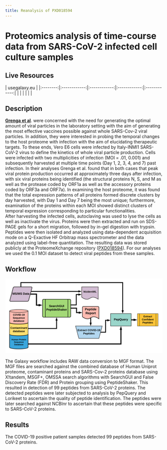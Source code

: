 ```yaml
---
title: Reanalysis of PXD018594
---
```


# Proteomics analysis of time-course data from SARS-CoV-2 infected cell culture samples

## Live Resources

| usegalaxy.eu |
|:--------:|:------------:|:------------:|:------------:|:------------:|
| <FlatShield label="Input data" message="view" href="https://usegalaxy.eu/u/pratikjagtap/h/pxd018594inputsforpqlk" alt="Raw data" /> |
| <FlatShield label="PXD018241 history1" message="view" href="https://usegalaxy.eu/u/pratikjagtap/h/pxd018594searchforpepquery-and-lorikeet-analysis " alt="Galaxy history" /> |
| <FlatShield label="workflow" message="run" href="https://usegalaxy.eu/u/pratikjagtap/w/dataset-collection-pxd018594-workflow-for-pq-and-lk-08222020" /> |


## Description

**[Grenga et al](http://europepmc.org/article/MED/32619390)**. were concerned with the need for generating the optimal amount of viral particles in the laboratory setting with the aim of generating the most effective vaccines possible against whole SARS-Cov-2 viral particles. In addition, they were interested in probing the temporal changes to the host proteome with infection with the aim of elucidating therapeutic targets. To these ends, Vero E6 cells were infected by Italy-INMI1 SARS-CoV-2 virus to define the kinetics of whole viral particle production. Cells were infected with two multiplicities of infection (MOI = .01, 0.001) and subsequently harvested at multiple time points (Day 1, 2, 3, 4, and 7) past infection.
In their analyses Grenga et al. found that in both cases that peak viral protein production occurred at approximately three days after infection, with six viral proteins being identified (the structural proteins N, S, and M as well as the protease coded by ORF1a as well as the accessory proteins coded by ORF3a and ORF7a). In examining the host proteome, it was found that the total expression patterns of all proteins formed discrete clusters by day harvested, with Day 1 and Day 7 being the most unique; furthermore, examination of the proteins within each MOI showed distinct clusters of temporal expression corresponding to particular functionalities.   
After harvesting the infected cells, autoclaving was used to lyse the cells as well as inactivate the virus. Proteins were then extracted and run on SDS-PAGE gels for a short migration, followed by in-gel digestion with trypsin. Peptides were then isolated and analyzed using data-dependent acquisition mode on a Q-Exactive HF Orbitrap mass spectrometer and the data analyzed using label-free quantitation. The resulting data was stored publicly at the ProteomeXchange repository ([PXD018594](https://www.ebi.ac.uk/pride/archive/projects/PXD018594)). For our analyses we used the 0.1 MOI dataset to detect viral peptides from these samples. 


## Workflow

![](./img/wfDB.png)

The Galaxy workflow includes RAW data conversion to MGF format. The MGF files are searched against the combined database of Human Uniprot proteome, contaminant proteins and SARS-Cov-2 proteins database using X!tandem, MSGF+, OMSSA search algorithms with SearchGUI and False Discovery Rate (FDR) and Protein grouping using PeptideShaker. This resulted in detection of 99 peptides from SARS-CoV-2 proteins. The detected peptides were later subjected to analysis by PepQuery and Lorikeet to ascertain the quality of peptide identification. The peptides were later searched against NCBInr to ascertain that these peptides were specific to SARS-CoV-2 proteins. 

## Results

The COVID-19 positive patient samples detected 99 peptides from SARS-CoV-2 proteins.


